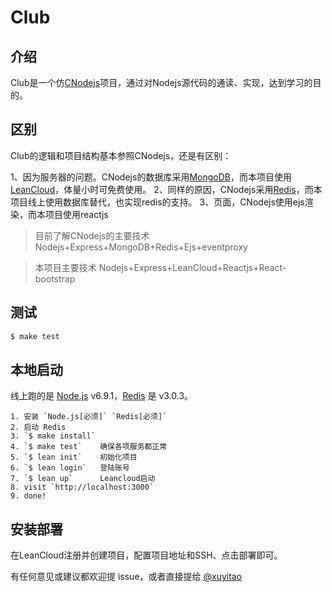 # Club

## 介绍
  Club是一个仿[CNodejs](https://cnodejs.org/)项目，通过对Nodejs源代码的通读、实现，达到学习的目的。
  
## 区别
  Club的逻辑和项目结构基本参照CNodejs，还是有区别：
  
1、因为服务器的问题。CNodejs的数据库采用[MongoDB](https://www.mongodb.org)，而本项目使用[LeanCloud](http://leancloud.cn/)，体量小时可免费使用。
2、同样的原因，CNodejs采用[Redis](http://redis.io)，而本项目线上使用数据库替代，也实现redis的支持。
3、页面，CNodejs使用ejs渲染，而本项目使用reactjs

>目前了解CNodejs的主要技术
Nodejs+Express+MongoDB+Redis+Ejs+eventproxy

>本项目主要技术
Nodejs+Express+LeanCloud+Reactjs+React-bootstrap

## 测试

```bash
$ make test
```

## 本地启动

线上跑的是 [Node.js](https://nodejs.org) v6.9.1，[Redis](http://redis.io) 是 v3.0.3。

```
1. 安装 `Node.js[必须]` `Redis[必须]`
2. 启动 Redis
3. `$ make install` 
4. `$ make test`    确保各项服务都正常
5. `$ lean init`    初始化项目
6. `$ lean login`   登陆账号 
7. `$ lean up`      Leancloud启动
8. visit `http://localhost:3000`
9. done!
```

## 安装部署

在LeanCloud注册并创建项目，配置项目地址和SSH、点击部署即可。


有任何意见或建议都欢迎提 issue，或者直接提给 [@xuyitao](https://github.com/xuyitao)
